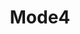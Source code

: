---
title: Mode4
permalink: /docs/StandardLibrary#Mode4
parent: Standard Library
has_children: false
nav_order: 13
---